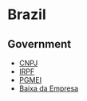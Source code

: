 # Brazil

## Government

- [CNPJ](http://servicos.receita.fazenda.gov.br/Servicos/cnpjreva/Cnpjreva_Solicitacao.asp?cnpj=)
- [IRPF](/irpf.md)
- [PGMEI](http://www8.receita.fazenda.gov.br/SimplesNacional/Aplicacoes/ATSPO/pgmei.app/Identificacao)
- [Baixa da Empresa](https://www.gov.br/empresas-e-negocios/pt-br/empreendedor/servicos-para-mei/baixa-de-mei)
